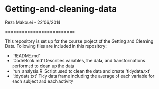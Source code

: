 Getting-and-cleaning-data
=========================

Reza Makouei - 22/06/2014  

=========================

This repository is set up for the course project of the Getting and Cleaning Data. Following files are included in this repository:

- 'README.md'
- 'CodeBook.md' Describes variables, the data, and transformations performed to clean up the data 
- 'run_analysis.R' Script used to clean the data and create 'tidydata.txt'
- 'tidydata.txt' Tidy data frame including the average of each variable for each subject and each activity

